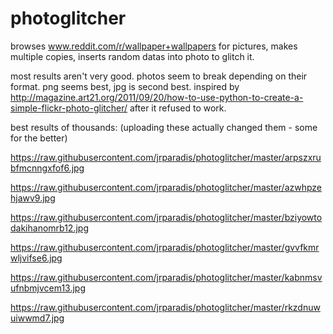 # photoglitcher

browses www.reddit.com/r/wallpaper+wallpapers for pictures, makes multiple copies, inserts random datas into photo to glitch it.

most results aren't very good. photos seem to break depending on their format. png seems best, jpg is second best.
inspired by http://magazine.art21.org/2011/09/20/how-to-use-python-to-create-a-simple-flickr-photo-glitcher/ after it refused to work.


best results of thousands: 
(uploading these actually changed them - some for the better)

https://raw.githubusercontent.com/jrparadis/photoglitcher/master/arpszxrubfmcnngxfof6.jpg

https://raw.githubusercontent.com/jrparadis/photoglitcher/master/azwhpzehjawv9.jpg

https://raw.githubusercontent.com/jrparadis/photoglitcher/master/bziyowtodakihanomrb12.jpg

https://raw.githubusercontent.com/jrparadis/photoglitcher/master/gvvfkmrwljvifse6.jpg

https://raw.githubusercontent.com/jrparadis/photoglitcher/master/kabnmsvufnbmjvcem13.jpg

https://raw.githubusercontent.com/jrparadis/photoglitcher/master/rkzdnuwuiwwmd7.jpg
